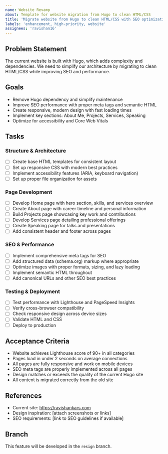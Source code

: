 ```yaml
---
name: Website Revamp
about: Template for website migration from Hugo to clean HTML/CSS
title: 'Migrate website from Hugo to clean HTML/CSS with SEO optimization'
labels: 'enhancement, high-priority, website'
assignees: 'ravishan16'
---
```


## Problem Statement

The current website is built with Hugo, which adds complexity and dependencies. We need to simplify our architecture by migrating to clean HTML/CSS while improving SEO and performance.

## Goals

- Remove Hugo dependency and simplify maintenance
- Improve SEO performance with proper meta tags and semantic HTML
- Create responsive, modern design with fast loading times
- Implement key sections: About Me, Projects, Services, Speaking
- Optimize for accessibility and Core Web Vitals

## Tasks

### Structure & Architecture
- [ ] Create base HTML templates for consistent layout
- [ ] Set up responsive CSS with modern best practices
- [ ] Implement accessibility features (ARIA, keyboard navigation)
- [ ] Set up proper file organization for assets

### Page Development
- [ ] Develop Home page with hero section, skills, and services overview
- [ ] Create About page with career timeline and personal information
- [ ] Build Projects page showcasing key work and contributions
- [ ] Develop Services page detailing professional offerings
- [ ] Create Speaking page for talks and presentations
- [ ] Add consistent header and footer across pages

### SEO & Performance
- [ ] Implement comprehensive meta tags for SEO
- [ ] Add structured data (schema.org) markup where appropriate
- [ ] Optimize images with proper formats, sizing, and lazy loading
- [ ] Implement semantic HTML throughout
- [ ] Add canonical URLs and other SEO best practices

### Testing & Deployment
- [ ] Test performance with Lighthouse and PageSpeed Insights
- [ ] Verify cross-browser compatibility
- [ ] Check responsive design across device sizes
- [ ] Validate HTML and CSS
- [ ] Deploy to production

## Acceptance Criteria

- Website achieves Lighthouse score of 90+ in all categories
- Pages load in under 2 seconds on average connections
- All pages are fully responsive and work on mobile devices
- SEO meta tags are properly implemented across all pages
- Design matches or exceeds the quality of the current Hugo site
- All content is migrated correctly from the old site

## References

- Current site: https://ravishankars.com
- Design inspiration: [attach screenshots or links]
- SEO requirements: [link to SEO guidelines if available]

## Branch

This feature will be developed in the `resign` branch.
